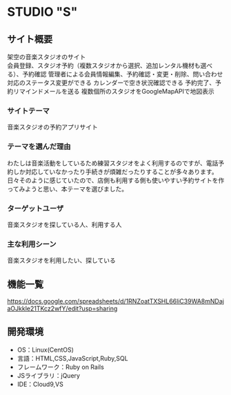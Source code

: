 # STUDIO "S"

## サイト概要
架空の音楽スタジオのサイト<br>
会員登録、スタジオ予約（複数スタジオから選択、追加レンタル機材も選べる）、予約確認
管理者による会員情報編集、予約確認・変更・削除、問い合わせ対応のステータス変更ができる
カレンダーで空き状況確認できる
予約完了、予約リマインドメールを送る
複数個所のスタジオをGoogleMapAPIで地図表示

### サイトテーマ
音楽スタジオの予約アプリサイト

### テーマを選んだ理由
わたしは音楽活動をしているため練習スタジオをよく利用するのですが、電話予約しか対応していなかったり手続きが煩雑だったりすることが多々あります。日々そのように感じていたので、店側も利用する側も使いやすい予約サイトを作ってみようと思い、本テーマを選びました。

### ターゲットユーザ
音楽スタジオを探している人、利用する人

### 主な利用シーン
音楽スタジオを利用したい、探している

## 機能一覧
https://docs.google.com/spreadsheets/d/1RNZoatTXSHL66liC39WA8mNDajaOJkkle21TKcz2wfY/edit?usp=sharing

## 開発環境
- OS：Linux(CentOS)
- 言語：HTML,CSS,JavaScript,Ruby,SQL
- フレームワーク：Ruby on Rails
- JSライブラリ：jQuery
- IDE：Cloud9,VS
